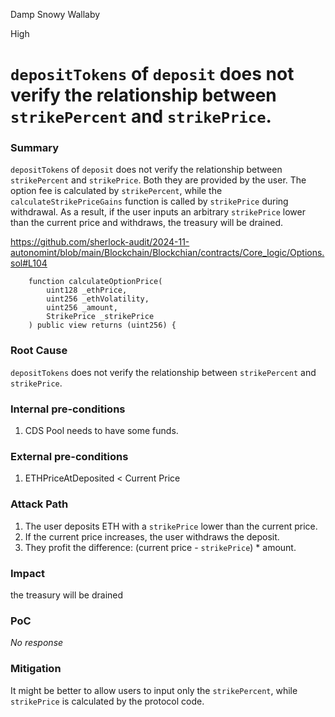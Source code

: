 Damp Snowy Wallaby

High

# `depositTokens` of `deposit` does not verify the relationship between `strikePercent` and `strikePrice`.

### Summary

`depositTokens` of `deposit` does not verify the relationship between `strikePercent` and `strikePrice`. Both they are provided by the user. The option fee is calculated by `strikePercent`, while the `calculateStrikePriceGains` function is called by `strikePrice` during withdrawal. As a result, if the user inputs an arbitrary `strikePrice` lower than the current price and withdraws, the treasury will be drained.

https://github.com/sherlock-audit/2024-11-autonomint/blob/main/Blockchain/Blockchian/contracts/Core_logic/Options.sol#L104
```solidity
    function calculateOptionPrice(
        uint128 _ethPrice,
        uint256 _ethVolatility,
        uint256 _amount,
        StrikePrice _strikePrice
    ) public view returns (uint256) {
```

### Root Cause

`depositTokens` does not verify the relationship between `strikePercent` and `strikePrice`.

### Internal pre-conditions

1. CDS Pool needs to have some funds.

### External pre-conditions

1. ETHPriceAtDeposited < Current Price

### Attack Path

1. The user deposits ETH with a `strikePrice` lower than the current price.
2. If the current price increases, the user withdraws the deposit.
3. They profit the difference: (current price - `strikePrice`) * amount.

### Impact

the treasury will be drained

### PoC

_No response_

### Mitigation

It might be better to allow users to input only the `strikePercent`, while `strikePrice` is calculated by the protocol code.